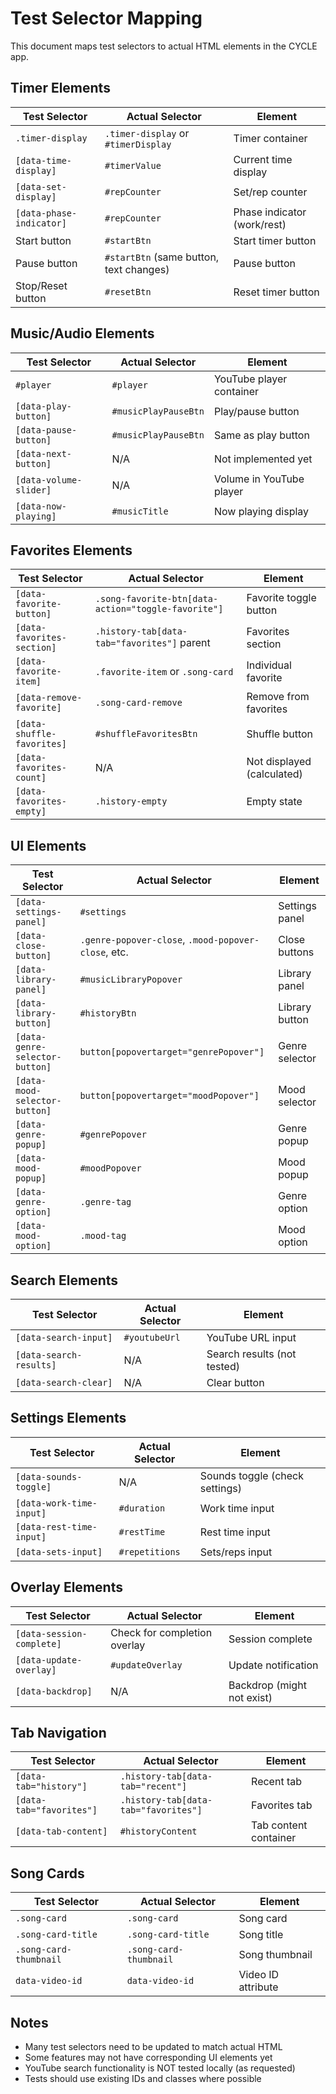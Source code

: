 # Test Selector Mapping

This document maps test selectors to actual HTML elements in the CYCLE app.

## Timer Elements

| Test Selector            | Actual Selector                         | Element                     |
|--------------------------|-----------------------------------------|-----------------------------|
| `.timer-display`         | `.timer-display` or `#timerDisplay`     | Timer container             |
| `[data-time-display]`    | `#timerValue`                           | Current time display        |
| `[data-set-display]`     | `#repCounter`                           | Set/rep counter             |
| `[data-phase-indicator]` | `#repCounter`                           | Phase indicator (work/rest) |
| Start button             | `#startBtn`                             | Start timer button          |
| Pause button             | `#startBtn` (same button, text changes) | Pause button                |
| Stop/Reset button        | `#resetBtn`                             | Reset timer button          |

## Music/Audio Elements

| Test Selector          | Actual Selector      | Element                  |
|------------------------|----------------------|--------------------------|
| `#player`              | `#player`            | YouTube player container |
| `[data-play-button]`   | `#musicPlayPauseBtn` | Play/pause button        |
| `[data-pause-button]`  | `#musicPlayPauseBtn` | Same as play button      |
| `[data-next-button]`   | N/A                  | Not implemented yet      |
| `[data-volume-slider]` | N/A                  | Volume in YouTube player |
| `[data-now-playing]`   | `#musicTitle`        | Now playing display      |

## Favorites Elements

| Test Selector              | Actual Selector                                     | Element                    |
|----------------------------|-----------------------------------------------------|----------------------------|
| `[data-favorite-button]`   | `.song-favorite-btn[data-action="toggle-favorite"]` | Favorite toggle button     |
| `[data-favorites-section]` | `.history-tab[data-tab="favorites"]` parent         | Favorites section          |
| `[data-favorite-item]`     | `.favorite-item` or `.song-card`                    | Individual favorite        |
| `[data-remove-favorite]`   | `.song-card-remove`                                 | Remove from favorites      |
| `[data-shuffle-favorites]` | `#shuffleFavoritesBtn`                              | Shuffle button             |
| `[data-favorites-count]`   | N/A                                                 | Not displayed (calculated) |
| `[data-favorites-empty]`   | `.history-empty`                                    | Empty state                |

## UI Elements

| Test Selector                  | Actual Selector                                     | Element        |
|--------------------------------|-----------------------------------------------------|----------------|
| `[data-settings-panel]`        | `#settings`                                         | Settings panel |
| `[data-close-button]`          | `.genre-popover-close`, `.mood-popover-close`, etc. | Close buttons  |
| `[data-library-panel]`         | `#musicLibraryPopover`                              | Library panel  |
| `[data-library-button]`        | `#historyBtn`                                       | Library button |
| `[data-genre-selector-button]` | `button[popovertarget="genrePopover"]`              | Genre selector |
| `[data-mood-selector-button]`  | `button[popovertarget="moodPopover"]`               | Mood selector  |
| `[data-genre-popup]`           | `#genrePopover`                                     | Genre popup    |
| `[data-mood-popup]`            | `#moodPopover`                                      | Mood popup     |
| `[data-genre-option]`          | `.genre-tag`                                        | Genre option   |
| `[data-mood-option]`           | `.mood-tag`                                         | Mood option    |

## Search Elements

| Test Selector           | Actual Selector | Element                     |
|-------------------------|-----------------|-----------------------------|
| `[data-search-input]`   | `#youtubeUrl`   | YouTube URL input           |
| `[data-search-results]` | N/A             | Search results (not tested) |
| `[data-search-clear]`   | N/A             | Clear button                |

## Settings Elements

| Test Selector            | Actual Selector | Element                        |
|--------------------------|-----------------|--------------------------------|
| `[data-sounds-toggle]`   | N/A             | Sounds toggle (check settings) |
| `[data-work-time-input]` | `#duration`     | Work time input                |
| `[data-rest-time-input]` | `#restTime`     | Rest time input                |
| `[data-sets-input]`      | `#repetitions`  | Sets/reps input                |

## Overlay Elements

| Test Selector             | Actual Selector              | Element                    |
|---------------------------|------------------------------|----------------------------|
| `[data-session-complete]` | Check for completion overlay | Session complete           |
| `[data-update-overlay]`   | `#updateOverlay`             | Update notification        |
| `[data-backdrop]`         | N/A                          | Backdrop (might not exist) |

## Tab Navigation

| Test Selector            | Actual Selector                      | Element               |
|--------------------------|--------------------------------------|-----------------------|
| `[data-tab="history"]`   | `.history-tab[data-tab="recent"]`    | Recent tab            |
| `[data-tab="favorites"]` | `.history-tab[data-tab="favorites"]` | Favorites tab         |
| `[data-tab-content]`     | `#historyContent`                    | Tab content container |

## Song Cards

| Test Selector          | Actual Selector        | Element            |
|------------------------|------------------------|--------------------|
| `.song-card`           | `.song-card`           | Song card          |
| `.song-card-title`     | `.song-card-title`     | Song title         |
| `.song-card-thumbnail` | `.song-card-thumbnail` | Song thumbnail     |
| `data-video-id`        | `data-video-id`        | Video ID attribute |

## Notes

- Many test selectors need to be updated to match actual HTML
- Some features may not have corresponding UI elements yet
- YouTube search functionality is NOT tested locally (as requested)
- Tests should use existing IDs and classes where possible

